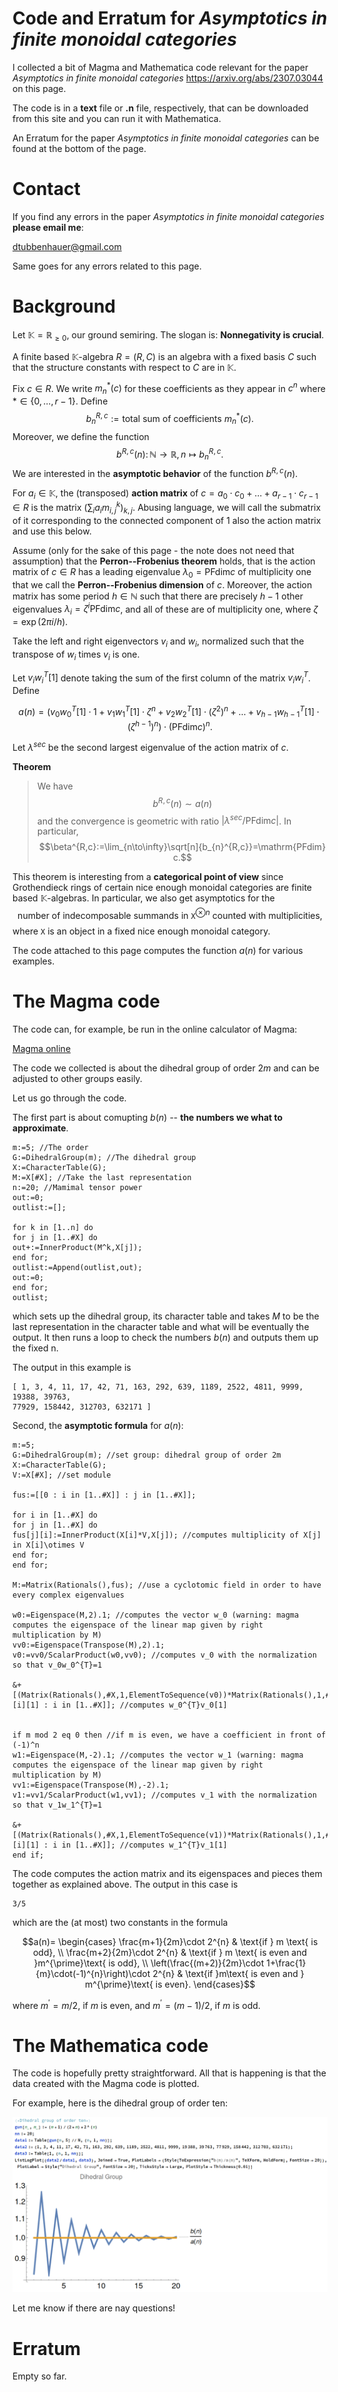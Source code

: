 # Code and Erratum for *Asymptotics in finite monoidal categories*

I collected a bit of Magma and Mathematica code relevant for the paper *Asymptotics in finite monoidal categories*
<a href="https://arxiv.org/abs/2307.03044">https://arxiv.org/abs/2307.03044</a> on this page.

The code is in a **text** file or **.n** file, respectively, that can be downloaded from this site and you can run it with Mathematica.

An Erratum for the paper *Asymptotics in finite monoidal categories* can be found at the bottom of the page.

# Contact

If you find any errors in the paper *Asymptotics in finite monoidal categories* **please email me**:

[dtubbenhauer@gmail.com](mailto:dtubbenhauer@gmail.com?subject=[GitHub]%web-reps)

Same goes for any errors related to this page.

# Background

Let $\mathbb{K}=\mathbb{R}_{\geq 0}$, our ground semiring. The slogan is: **Nonnegativity is crucial**.

A finite based $\mathbb{K}$-algebra $R=(R,C)$ is an algebra with a fixed basis $C$ such that 
the structure constants with respect to $C$ are in $\mathbb{K}$.

Fix $c\in R$.
We write $m_{n}^{\ast}(c)$ for these coefficients as 
they appear in $c^{n}$ where $\ast\in\{0,\dots,r-1\}$.
Define
$$b_{n}^{R,c}:=\text{total sum of coefficients $m_{n}^{\ast}(c)$}.$$
Moreover, we define the function
$$b^{R,c}(n)\colon\mathbb{N}\to\mathbb{R},n\mapsto b_{n}^{R,c}.$$
We are interested in the **asymptotic behavior** of the function 
$b^{R,c}(n)$.

For $a_{i}\in\mathbb{K}$, the (transposed) **action matrix** of 
$c=a_{0}\cdot c_{0}+\dots+a_{r-1}\cdot c_{r-1}\in R$ is the matrix $(\sum_{i}a_{i}m_{i,j}^{k})_{k,j}$. Abusing language, we 
will call the 
submatrix of it corresponding to the connected component of $1$ 
also the action matrix and use this below.

Assume (only for the sake of this page - the note does not need that assumption) that the **Perron--Frobenius theorem** holds, that is
the action matrix of $c\in R$ has a leading eigenvalue $\lambda_{0}=\mathrm{PFdim}c$ of multiplicity one that we call 
the **Perron--Frobenius dimension** of $c$. 
Moreover, the action matrix 
has some period $h\in\mathbb{N}$ such that there are precisely $h-1$ other eigenvalues 
$\lambda_{i}=\zeta^{i}\mathrm{PFdim}c$, and all of these are of multiplicity one, where 
$\zeta=\exp(2\pi i/h)$.

Take the left and right eigenvectors $v_{i}$ and $w_{i}$, normalized such that the transpose of $w_i$ times $v_i$ is one.

Let $v_{i}w_{i}^{T}[1]$ denote taking the sum of the first column of the matrix 
$v_{i}w_{i}^{T}$. Define

$$a(n)=\big(v_{0}w_{0}^{T}[1]\cdot 1+v_{1}w_{1}^{T}[1]\cdot\zeta^{n}+v_{2}w_{2}^{T}[1]\cdot(\zeta^{2})^{n}+\dots+v_{h-1}w_{h-1}^{T}[1]\cdot(\zeta^{h-1})^{n}\big)
\cdot(\mathrm{PFdim}c)^{n}.$$

Let $\lambda^{sec}$ be the second largest eigenvalue of the action matrix of $c$.

**Theorem**

>We have
$$b^{R,c}(n)\sim a(n)$$
>and the convergence is geometric with ratio $|\lambda^{sec}/\mathrm{PFdim} c|$. In particular,
$$\beta^{R,c}:=\lim_{n\to\infty}\sqrt[n]{b_{n}^{R,c}}=\mathrm{PFdim} c.$$

This theorem is interesting from a **categorical point of view** since Grothendieck rings of certain nice enough monoidal categories are 
finite based $\mathbb{K}$-algebras. In particular, we also get asymptotics for the
$$\text{number of indecomposable summands in $\mathtt{X}^{\otimes n}$ counted with multiplicities},$$
where $\mathtt{X}$ is an object in a fixed nice enough monoidal category.

The code attached to this page computes the function $a(n)$ for various examples.

# The Magma code

The code can, for example, be run in the online calculator of Magma:

<a href="https://magma.maths.usyd.edu.au/calc/">Magma online</a>

The code we collected is about the dihedral group of order $2m$ and can be adjusted to 
other groups easily.

Let us go through the code. 

The first part is about comupting $b(n)$ -- **the numbers we what to approximate**.  

```
m:=5; //The order
G:=DihedralGroup(m); //The dihedral group
X:=CharacterTable(G);
M:=X[#X]; //Take the last representation
n:=20; //Mamimal tensor power
out:=0;
outlist:=[];

for k in [1..n] do
for j in [1..#X] do
out+:=InnerProduct(M^k,X[j]);
end for;
outlist:=Append(outlist,out);
out:=0;
end for;
outlist;
```

which sets up the dihedral group, its character table and takes $M$ to be the last representation in the character table and what will be eventually the output.
It then runs a loop to check the numbers $b(n)$ and outputs them up the fixed n. 

The output in this example is

```
[ 1, 3, 4, 11, 17, 42, 71, 163, 292, 639, 1189, 2522, 4811, 9999, 19388, 39763,
77929, 158442, 312703, 632171 ]
```

Second, the **asymptotic formula** for $a(n)$:

```
m:=5;
G:=DihedralGroup(m); //set group: dihedral group of order 2m
X:=CharacterTable(G);
V:=X[#X]; //set module

fus:=[[0 : i in [1..#X]] : j in [1..#X]];

for i in [1..#X] do
for j in [1..#X] do
fus[j][i]:=InnerProduct(X[i]*V,X[j]); //computes multiplicity of X[j] in X[i]\otimes V
end for;
end for;

M:=Matrix(Rationals(),fus); //use a cyclotomic field in order to have every complex eigenvalues

w0:=Eigenspace(M,2).1; //computes the vector w_0 (warning: magma computes the eigenspace of the linear map given by right multiplication by M)
vv0:=Eigenspace(Transpose(M),2).1;
v0:=vv0/ScalarProduct(w0,vv0); //computes v_0 with the normalization so that v_0w_0^{T}=1

&+[(Matrix(Rationals(),#X,1,ElementToSequence(v0))*Matrix(Rationals(),1,#X,ElementToSequence(w0)))[i][1] : i in [1..#X]]; //computes w_0^{T}v_0[1]


if m mod 2 eq 0 then //if m is even, we have a coefficient in front of (-1)^n
w1:=Eigenspace(M,-2).1; //computes the vector w_1 (warning: magma computes the eigenspace of the linear map given by right multiplication by M)
vv1:=Eigenspace(Transpose(M),-2).1;
v1:=vv1/ScalarProduct(w1,vv1); //computes v_1 with the normalization so that v_1w_1^{T}=1

&+[(Matrix(Rationals(),#X,1,ElementToSequence(v1))*Matrix(Rationals(),1,#X,ElementToSequence(w1)))[i][1] : i in [1..#X]]; //computes w_1^{T}v_1[1]
end if; 
```

The code computes the action matrix and its eigenspaces and pieces them together as explained above. The output in this case is

```
3/5
```

which are the (at most) two constants in the formula

$$a(n)=
\begin{cases}
\frac{m+1}{2m}\cdot 2^{n} & \text{if } m \text{ is odd},
\\
\frac{m+2}{2m}\cdot 2^{n} & \text{if } m \text{ is even and }m^{\prime}\text{ is odd},
\\
\left(\frac{(m+2)}{2m}\cdot 1+\frac{1}{m}\cdot(-1)^{n}\right)\cdot 2^{n} & \text{if }m\text{ is even and } m^{\prime}\text{ is even}.
\end{cases}$$

where $m^{\prime}=m/2$, if $m$ is even, and $m^{\prime}=(m-1)/2$, if $m$ is odd.

# The Mathematica code

The code is hopefully pretty straightforward. All that is happening is that 
the data created with the Magma code is plotted.

For example, here is the dihedral group of order ten:

![The dimension 3 case](https://github.com/dtubbenhauer/growth-pfdim/blob/main/growth-pfdim-mathematica.png)

Let me know if there are nay questions!

# Erratum

Empty so far.
